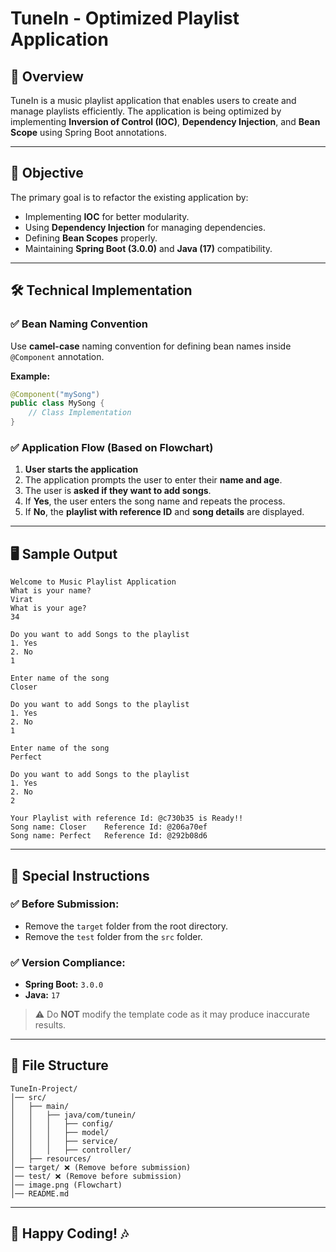 # TuneIn - Optimized Playlist Application

## 📌 Overview
TuneIn is a music playlist application that enables users to create and manage playlists efficiently. The application is being optimized by implementing **Inversion of Control (IOC)**, **Dependency Injection**, and **Bean Scope** using Spring Boot annotations.

---

## 🎯 Objective
The primary goal is to refactor the existing application by:
- Implementing **IOC** for better modularity.
- Using **Dependency Injection** for managing dependencies.
- Defining **Bean Scopes** properly.
- Maintaining **Spring Boot (3.0.0)** and **Java (17)** compatibility.

---

## 🛠️ Technical Implementation
### ✅ Bean Naming Convention
Use **camel-case** naming convention for defining bean names inside `@Component` annotation.

**Example:**
```java
@Component("mySong")
public class MySong {
    // Class Implementation
}
```

### ✅ Application Flow (Based on Flowchart)
1. **User starts the application**
2. The application prompts the user to enter their **name and age**.
3. The user is **asked if they want to add songs**.
4. If **Yes**, the user enters the song name and repeats the process.
5. If **No**, the **playlist with reference ID** and **song details** are displayed.

---

## 🖥️ Sample Output
```
Welcome to Music Playlist Application
What is your name?
Virat
What is your age?
34

Do you want to add Songs to the playlist
1. Yes
2. No
1

Enter name of the song
Closer

Do you want to add Songs to the playlist
1. Yes
2. No
1

Enter name of the song
Perfect

Do you want to add Songs to the playlist
1. Yes
2. No
2

Your Playlist with reference Id: @c730b35 is Ready!!
Song name: Closer    Reference Id: @206a70ef
Song name: Perfect   Reference Id: @292b08d6
```

---

## 🚀 Special Instructions
### ✅ Before Submission:
- Remove the `target` folder from the root directory.
- Remove the `test` folder from the `src` folder.

### ✅ Version Compliance:
- **Spring Boot:** `3.0.0`
- **Java:** `17`

> ⚠️ Do **NOT** modify the template code as it may produce inaccurate results.

---

## 📂 File Structure
```
TuneIn-Project/
│── src/
│   ├── main/
│   │   ├── java/com/tunein/
│   │   │   ├── config/
│   │   │   ├── model/
│   │   │   ├── service/
│   │   │   ├── controller/
│   ├── resources/
│── target/ ❌ (Remove before submission)
│── test/ ❌ (Remove before submission)
│── image.png (Flowchart)
│── README.md
```

---

## 🎵 Happy Coding! 🎶